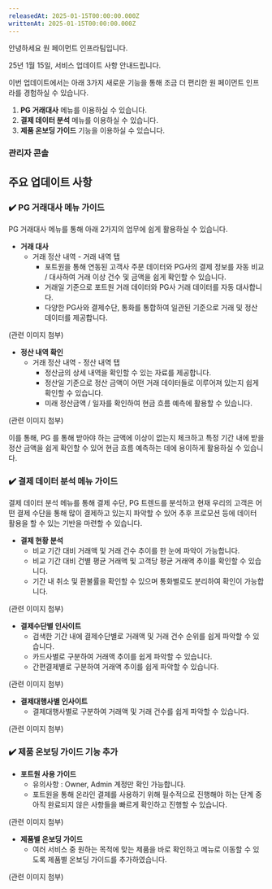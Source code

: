 ```yaml
---
releasedAt: 2025-01-15T00:00:00.000Z
writtenAt: 2025-01-15T00:00:00.000Z
---
```


안녕하세요 원 페이먼트 인프라팀입니다.

25년 1월 15일, 서비스 업데이트 사항 안내드립니다.

이번 업데이트에서는 아래 3가지 새로운 기능을 통해 조금 더 편리한 원 페이먼트 인프라를 경험하실 수 있습니다.

1. **PG 거래대사** 메뉴를 이용하실 수 있습니다.
2. **결제 데이터 분석** 메뉴를 이용하실 수 있습니다.
3. **제품 온보딩 가이드** 기능을 이용하실 수 있습니다.

### **관리자 콘솔**

## 주요 업데이트 사항

### ✔️ PG 거래대사 메뉴 가이드

PG 거래대사 메뉴를 통해 아래 2가지의 업무에 쉽게 활용하실 수 있습니다.

- **거래 대사**
  - 거래 정산 내역 - 거래 내역 탭
    - 포트원을 통해 연동된 고객사 주문 데이터와 PG사의 결제 정보를 자동 비교 / 대사하여 거래 이상 건수 및 금액을 쉽게 확인할 수 있습니다.
    - 거래일 기준으로 포트원 거래 데이터와 PG사 거래 데이터를 자동 대사합니다.
    - 다양한 PG사와 결제수단, 통화를 통합하여 일관된 기준으로 거래 및 정산 데이터를 제공합니다.

(관련 이미지 첨부)

- **정산 내역 확인**
  - 거래 정산 내역 - 정산 내역 탭
    - 정산금의 상세 내역을 확인할 수 있는 자료를 제공합니다.
    - 정산일 기준으로 정산 금액이 어떤 거래 데이터들로 이루어져 있는지 쉽게 확인할 수 있습니다.
    - 미래 정산금액 / 일자를 확인하여 현금 흐름 예측에 활용할 수 있습니다.

(관련 이미지 첨부)

이를 통해, PG 를 통해 받아야 하는 금액에 이상이 없는지 체크하고 특정 기간 내에 받을 정산 금액을 쉽게 확인할 수 있어 현금 흐름 예측하는 데에 용이하게 활용하실 수 있습니다.

### ✔️ 결제 데이터 분석 메뉴 가이드

결제 데이터 분석 메뉴를 통해 결제 수단, PG 트렌드를 분석하고 현재 우리의 고객은 어떤 결제 수단을 통해 많이 결제하고 있는지 파악할 수 있어 추후 프로모션 등에 데이터 활용을 할 수 있는 기반을 마련할 수 있습니다.

- **결제 현황 분석**
  - 비교 기간 대비 거래액 및 거래 건수 추이를 한 눈에 파악이 가능합니다.
  - 비교 기간 대비 건별 평균 거래액 및 고객당 평균 거래액 추이를 확인할 수 있습니다.
  - 기간 내 취소 및 환불률을 확인할 수 있으며 통화별로도 분리하여 확인이 가능합니다.

(관련 이미지 첨부)

- **결제수단별 인사이트**
  - 검색한 기간 내에 결제수단별로 거래액 및 거래 건수 순위를 쉽게 파악할 수 있습니다.
  - 카드사별로 구분하여 거래액 추이를 쉽게 파악할 수 있습니다.
  - 간편결제별로 구분하여 거래액 추이를 쉽게 파악할 수 있습니다.

(관련 이미지 첨부)

- **결제대행사별 인사이트**
  - 결제대행사별로 구분하여 거래액 및 거래 건수를 쉽게 파악할 수 있습니다.

(관련 이미지 첨부)

### ✔️ 제품 온보딩 가이드 기능 추가

- **포트원 사용 가이드**
  - 유의사항 : Owner, Admin 계정만 확인 가능합니다.
  - 포트원을 통해 온라인 결제를 사용하기 위해 필수적으로 진행해야 하는 단계 중 아직 완료되지 않은 사항들을 빠르게 확인하고 진행할 수 있습니다.

(관련 이미지 첨부)

- **제품별 온보딩 가이드**
  - 여러 서비스 중 원하는 목적에 맞는 제품을 바로 확인하고 메뉴로 이동할 수 있도록 제품별 온보딩 가이드를 추가하였습니다.

(관련 이미지 첨부)
